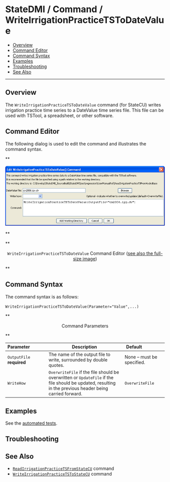 # StateDMI / Command / WriteIrrigationPracticeTSToDateValue #

* [Overview](#overview)
* [Command Editor](#command-editor)
* [Command Syntax](#command-syntax)
* [Examples](#examples)
* [Troubleshooting](#troubleshooting)
* [See Also](#see-also)

-------------------------

## Overview ##

The `WriteIrrigationPracticeTSToDateValue` command (for StateCU)
writes irrigation practice time series to a DateValue time series file.
This file can be used with TSTool, a spreadsheet, or other software.

## Command Editor ##

The following dialog is used to edit the command and illustrates the command syntax.

**<p style="text-align: center;">
![WriteIrrigationPracticeTSToDateValue](WriteIrrigationPracticeTSToDateValue.png)
</p>**

**<p style="text-align: center;">
`WriteIrrigationPracticeTSToDateValue` Command Editor (<a href="../WriteIrrigationPracticeTSToDateValue.png">see also the full-size image</a>)
</p>**

## Command Syntax ##

The command syntax is as follows:

```text
WriteIrrigationPracticeTSToDateValue(Parameter="Value",...)
```
**<p style="text-align: center;">
Command Parameters
</p>**

| **Parameter**&nbsp;&nbsp;&nbsp;&nbsp;&nbsp;&nbsp;&nbsp;&nbsp;&nbsp;&nbsp;&nbsp;&nbsp; | **Description** | **Default**&nbsp;&nbsp;&nbsp;&nbsp;&nbsp;&nbsp;&nbsp;&nbsp;&nbsp;&nbsp;&nbsp;&nbsp;&nbsp;&nbsp;&nbsp;&nbsp; |
| --------------|-----------------|----------------- |
| `OutputFile`<br>**required** | The name of the output file to write, surrounded by double quotes. | None – must be specified. |
| `WriteHow` | `OverwriteFile` if the file should be overwritten or `UpdateFile` if the file should be updated, resulting in the previous header being carried forward. | `OverwriteFile` |

## Examples ##

See the [automated tests](https://github.com/OpenCDSS/cdss-app-statedmi-test/tree/master/test/regression/commands/WriteIrrigationPracticeTSToDateValue).

## Troubleshooting ##

## See Also ##

* [`ReadIrrigationPracticeTSFromStateCU`](../ReadIrrigationPracticeTSFromStateCU/ReadIrrigationPracticeTSFromStateCU.md) command
* [`WriteIrrigationPracticeTSToStateCU`](../WriteIrrigationPracticeTSToStateCU/WriteIrrigationPracticeTSToStateCU.md) command
